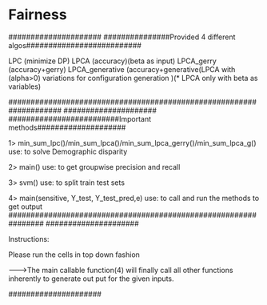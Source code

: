 # Fairness

#####################
###############Provided 4 different algos##########################

LPC  (minimize DP)
LPCA (accuracy)(beta as input)
LPCA_gerry (accuracy+gerry)
LPCA_generative (accuracy+generative(LPCA with (alpha>0) variations for configuration generation )(* LPCA only with beta as variables)

####################################################################
#####################
#########################Important methods####################

1> min_sum_lpc()/min_sum_lpca()/min_sum_lpca_gerry()/min_sum_lpca_g()
use: to solve Demographic disparity

2> main()
use: to get groupwise precision and recall 

3> svm()
use: to split train test sets

4> main(sensitive, Y_test, Y_test_pred,e)
use: to call and run the methods to get output
################################################################
#####################

Instructions:

Please run the cells in top down fashion

--->The main callable function(4) will finally call all other functions inherently to generate out put for the given inputs.   

#####################

